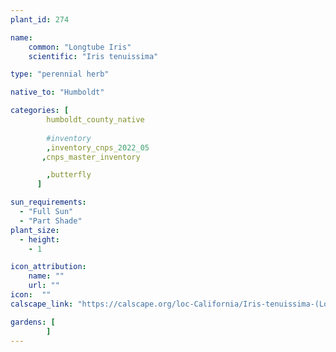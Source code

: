 ```yaml
---
plant_id: 274

name: 
    common: "Longtube Iris" 
    scientific: "Iris tenuissima"  

type: "perennial herb"

native_to: "Humboldt"

categories: [
        humboldt_county_native
        
        #inventory 
        ,inventory_cnps_2022_05
       ,cnps_master_inventory

        ,butterfly
      ]

sun_requirements:
  - "Full Sun"
  - "Part Shade"
plant_size:
  - height: 
    - 1

icon_attribution: 
    name: ""
    url: ""
icon:  ""
calscape_link: "https://calscape.org/loc-California/Iris-tenuissima-(Longtube-Iris)?srchcr=sc6281cf3f61703"

gardens: [ 
        ]
---
```




